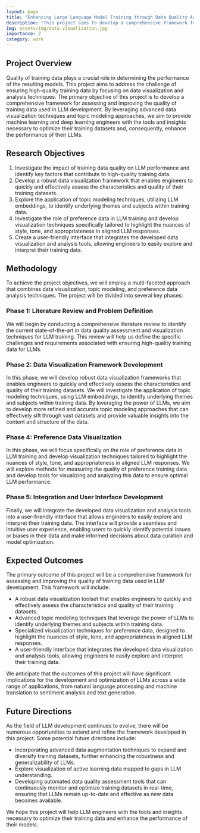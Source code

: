 ```yaml
---
layout: page
title: "Enhancing Large Language Model Training through Data Quality Assessment and Visualization"
description: "This project aims to develop a comprehensive framework for assessing and improving the quality of training data used in LLM development by leveraging advanced data visualization techniques and topic modeling approaches."
img: assets/img/data-visualization.jpg
importance: 2
category: work
---
```


## Project Overview
Quality of training data plays a crucial role in determining the performance of the resulting models. This project aims to address the challenge of ensuring high-quality training data by focusing on data visualization and analysis techniques. The primary objective of this project is to develop a comprehensive framework for assessing and improving the quality of training data used in LLM development. By leveraging advanced data visualization techniques and topic modeling approaches, we aim to provide machine learning and deep learning engineers with the tools and insights necessary to optimize their training datasets and, consequently, enhance the performance of their LLMs.

## Research Objectives
1. Investigate the impact of training data quality on LLM performance and identify key factors that contribute to high-quality training data.
2. Develop a robust data visualization framework that enables engineers to quickly and effectively assess the characteristics and quality of their training datasets.
3. Explore the application of topic modeling techniques, utilizing LLM embeddings, to identify underlying themes and subjects within training data.
4. Investigate the role of preference data in LLM training and develop visualization techniques specifically tailored to highlight the nuances of style, tone, and appropriateness in aligned LLM responses.
5. Create a user-friendly interface that integrates the developed data visualization and analysis tools, allowing engineers to easily explore and interpret their training data.

## Methodology
To achieve the project objectives, we will employ a multi-faceted approach that combines data visualization, topic modeling, and preference data analysis techniques. The project will be divided into several key phases:

### Phase 1: Literature Review and Problem Definition
We will begin by conducting a comprehensive literature review to identify the current state-of-the-art in data quality assessment and visualization techniques for LLM training. This review will help us define the specific challenges and requirements associated with ensuring high-quality training data for LLMs.

### Phase 2: Data Visualization Framework Development
In this phase, we will develop robust data visualization frameworks that enables engineers to quickly and effectively assess the characteristics and quality of their training datasets. We will investigate the application of topic modeling techniques, using LLM embeddings, to identify underlying themes and subjects within training data. By leveraging the power of LLMs, we aim to develop more refined and accurate topic modeling approaches that can effectively sift through vast datasets and provide valuable insights into the content and structure of the data.

### Phase 4: Preference Data Visualization
In this phase, we will focus specifically on the role of preference data in LLM training and develop visualization techniques tailored to highlight the nuances of style, tone, and appropriateness in aligned LLM responses. We will explore methods for measuring the quality of preference training data and develop tools for visualizing and analyzing this data to ensure optimal LLM performance.

### Phase 5: Integration and User Interface Development
Finally, we will integrate the developed data visualization and analysis tools into a user-friendly interface that allows engineers to easily explore and interpret their training data. The interface will provide a seamless and intuitive user experience, enabling users to quickly identify potential issues or biases in their data and make informed decisions about data curation and model optimization.

## Expected Outcomes
The primary outcome of this project will be a comprehensive framework for assessing and improving the quality of training data used in LLM development. This framework will include:
- A robust data visualization toolset that enables engineers to quickly and effectively assess the characteristics and quality of their training datasets.
- Advanced topic modeling techniques that leverage the power of LLMs to identify underlying themes and subjects within training data.
- Specialized visualization techniques for preference data, designed to highlight the nuances of style, tone, and appropriateness in aligned LLM responses.
- A user-friendly interface that integrates the developed data visualization and analysis tools, allowing engineers to easily explore and interpret their training data.

We anticipate that the outcomes of this project will have significant implications for the development and optimization of LLMs across a wide range of applications, from natural language processing and machine translation to sentiment analysis and text generation.

## Future Directions
As the field of LLM development continues to evolve, there will be numerous opportunities to extend and refine the framework developed in this project. Some potential future directions include:
- Incorporating advanced data augmentation techniques to expand and diversify training datasets, further enhancing the robustness and generalizability of LLMs.
- Explore visualization of active learning data mapped to gaps in LLM understanding.
- Developing automated data quality assessment tools that can continuously monitor and optimize training datasets in real-time, ensuring that LLMs remain up-to-date and effective as new data becomes available.

We hope this project will help LLM engineers with the tools and insights necessary to optimize their training data and enhance the performance of their models.